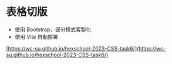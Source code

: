 # 表格切版
- 使用 Bootstrap，部分樣式客製化
- 使用 Vite 自動部署

[https://wc-su.github.io/hexschool-2023-CSS-task6/](https://wc-su.github.io/hexschool-2023-CSS-task6/)
